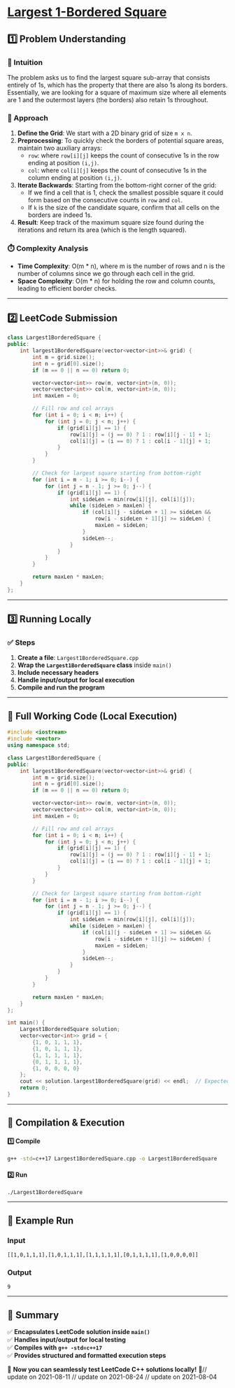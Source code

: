 # **[Largest 1-Bordered Square](https://leetcode.com/problems/largest-1-bordered-square/description/)**  

## **1️⃣ Problem Understanding**  
### **📌 Intuition**  
The problem asks us to find the largest square sub-array that consists entirely of 1s, which has the property that there are also 1s along its borders. Essentially, we are looking for a square of maximum size where all elements are 1 and the outermost layers (the borders) also retain 1s throughout.

### **🚀 Approach**  
1. **Define the Grid**: We start with a 2D binary grid of size `m x n`.
2. **Preprocessing**: To quickly check the borders of potential square areas, maintain two auxiliary arrays:
   - `row`: where `row[i][j]` keeps the count of consecutive 1s in the row ending at position `(i,j)`.
   - `col`: where `col[i][j]` keeps the count of consecutive 1s in the column ending at position `(i,j)`.
3. **Iterate Backwards**: Starting from the bottom-right corner of the grid:
   - If we find a cell that is 1, check the smallest possible square it could form based on the consecutive counts in `row` and `col`.
   - If `k` is the size of the candidate square, confirm that all cells on the borders are indeed 1s.
4. **Result**: Keep track of the maximum square size found during the iterations and return its area (which is the length squared).

### **⏱️ Complexity Analysis**  
- **Time Complexity**: O(m * n), where m is the number of rows and n is the number of columns since we go through each cell in the grid.
- **Space Complexity**: O(m * n) for holding the row and column counts, leading to efficient border checks.

---  

## **2️⃣ LeetCode Submission**  
```cpp
class Largest1BorderedSquare {
public:
    int largest1BorderedSquare(vector<vector<int>>& grid) {
        int m = grid.size();
        int n = grid[0].size();
        if (m == 0 || n == 0) return 0;

        vector<vector<int>> row(m, vector<int>(n, 0));
        vector<vector<int>> col(m, vector<int>(n, 0));
        int maxLen = 0;

        // Fill row and col arrays
        for (int i = 0; i < m; i++) {
            for (int j = 0; j < n; j++) {
                if (grid[i][j] == 1) {
                    row[i][j] = (j == 0) ? 1 : row[i][j - 1] + 1;
                    col[i][j] = (i == 0) ? 1 : col[i - 1][j] + 1;
                }
            }
        }

        // Check for largest square starting from bottom-right
        for (int i = m - 1; i >= 0; i--) {
            for (int j = n - 1; j >= 0; j--) {
                if (grid[i][j] == 1) {
                    int sideLen = min(row[i][j], col[i][j]);
                    while (sideLen > maxLen) {
                        if (col[i][j - sideLen + 1] >= sideLen && 
                            row[i - sideLen + 1][j] >= sideLen) {
                            maxLen = sideLen;
                        }
                        sideLen--;
                    }
                }
            }
        }

        return maxLen * maxLen;
    }
};
```  

---  

## **3️⃣ Running Locally**  
### **✅ Steps**  
1. **Create a file**: `Largest1BorderedSquare.cpp`  
2. **Wrap the `Largest1BorderedSquare` class** inside `main()`  
3. **Include necessary headers**  
4. **Handle input/output for local execution**  
5. **Compile and run the program**  

---  

## **📝 Full Working Code (Local Execution)**  
```cpp
#include <iostream>
#include <vector>
using namespace std;

class Largest1BorderedSquare {
public:
    int largest1BorderedSquare(vector<vector<int>>& grid) {
        int m = grid.size();
        int n = grid[0].size();
        if (m == 0 || n == 0) return 0;

        vector<vector<int>> row(m, vector<int>(n, 0));
        vector<vector<int>> col(m, vector<int>(n, 0));
        int maxLen = 0;

        // Fill row and col arrays
        for (int i = 0; i < m; i++) {
            for (int j = 0; j < n; j++) {
                if (grid[i][j] == 1) {
                    row[i][j] = (j == 0) ? 1 : row[i][j - 1] + 1;
                    col[i][j] = (i == 0) ? 1 : col[i - 1][j] + 1;
                }
            }
        }

        // Check for largest square starting from bottom-right
        for (int i = m - 1; i >= 0; i--) {
            for (int j = n - 1; j >= 0; j--) {
                if (grid[i][j] == 1) {
                    int sideLen = min(row[i][j], col[i][j]);
                    while (sideLen > maxLen) {
                        if (col[i][j - sideLen + 1] >= sideLen && 
                            row[i - sideLen + 1][j] >= sideLen) {
                            maxLen = sideLen;
                        }
                        sideLen--;
                    }
                }
            }
        }

        return maxLen * maxLen;
    }
};

int main() {
    Largest1BorderedSquare solution;
    vector<vector<int>> grid = {
        {1, 0, 1, 1, 1},
        {1, 0, 1, 1, 1},
        {1, 1, 1, 1, 1},
        {0, 1, 1, 1, 1},
        {1, 0, 0, 0, 0}
    };
    cout << solution.largest1BorderedSquare(grid) << endl;  // Expected output: 9
    return 0;
}
```  

---  

## **🔧 Compilation & Execution**  
#### **1️⃣ Compile**  
```bash
g++ -std=c++17 Largest1BorderedSquare.cpp -o Largest1BorderedSquare
```  

#### **2️⃣ Run**  
```bash
./Largest1BorderedSquare
```  

---  

## **🎯 Example Run**  
### **Input**  
```
[[1,0,1,1,1],[1,0,1,1,1],[1,1,1,1,1],[0,1,1,1,1],[1,0,0,0,0]]
```  
### **Output**  
```
9
```  

---  

## **📌 Summary**  
✅ **Encapsulates LeetCode solution inside `main()`**  
✅ **Handles input/output for local testing**  
✅ **Compiles with `g++ -std=c++17`**  
✅ **Provides structured and formatted execution steps**  

🚀 **Now you can seamlessly test LeetCode C++ solutions locally!** 🚀// update on 2021-08-11
// update on 2021-08-24
// update on 2021-08-04
